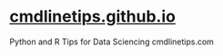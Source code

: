 # [cmdlinetips.github.io](cmdlinetips.github.io)
Python and R Tips for Data Sciencing cmdlinetips.com
